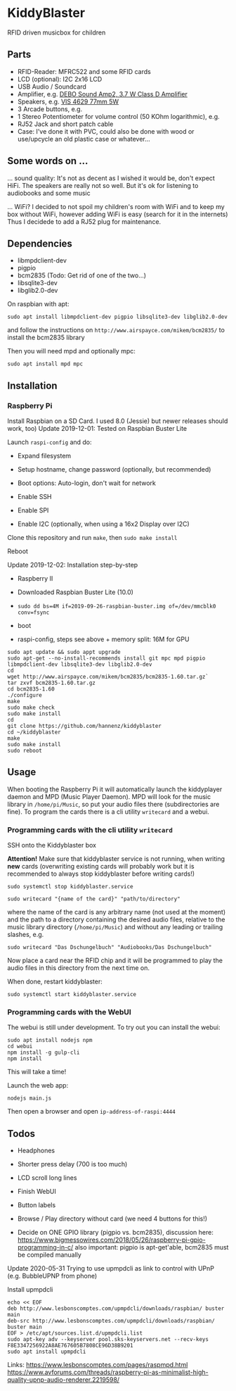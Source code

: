 # KiddyBlaster

RFID driven musicbox for children

## Parts

- RFID-Reader: MFRC522 and some RFID cards
- LCD (optional): I2C 2x16 LCD 
- USB Audio / Soundcard
- Amplifier, e.g. [DEBO Sound Amp2, 3.7 W Class D Amplifier](https://www.reichelt.de/entwicklerboards-audioverstaerker-stereo-3-7-w-klasse-d-max-debo-sound-amp2-p235507.html?)
- Speakers, e.g. [VIS 4629 77mm 5W](https://www.reichelt.de/lautsprecher-breitband-77-mm-5-w-vis-4629-p248312.html?)
- 3 Arcade buttons, e.g. [](https://www.reichelt.de/drucktaster-4a-250vac-1x-ein-21-16mm-sw-mar-5000-0104-p108204.html?)
- 1 Stereo Potentiometer for volume control (50 KOhm logarithmic), e.g. [](https://www.reichelt.de/drehpotentiometer-stereo-50-kohm-logarithmisch-6-mm-rk14k12b-log50k-p73862.html?)
- RJ52 Jack and short patch cable
- Case: I've done it with PVC, could also be done with wood or use/upcycle an old plastic case or whatever...




## Some words on ...

... sound quality: It's not as decent as I wished it would be, don't expect
HiFi. The speakers are really not so well. But it's ok for listening to
audiobooks and some music

... WiFi?  I decided to not spoil my children's room with WiFi and to keep my
box without WiFi, however adding WiFi is easy (search for it in the internets)
Thus I decidede to add a RJ52 plug for maintenance.


## Dependencies

- libmpdclient-dev
- pigpio
- bcm2835 (Todo: Get rid of one of the two...)
- libsqlite3-dev
- libglib2.0-dev

On raspbian with apt:

```
sudo apt install libmpdclient-dev pigpio libsqlite3-dev libglib2.0-dev
```

and follow the instructions on `http://www.airspayce.com/mikem/bcm2835/` to install the bcm2835 library

Then you will need mpd and optionally mpc:

```
sudo apt install mpd mpc
```

## Installation

### Raspberry Pi

Install Raspbian on a SD Card. I used 8.0 (Jessie) but newer releases should work, too)
Update 2019-12-01: Tested on Raspbian Buster Lite

Launch `raspi-config` and do:

- Expand filesystem

- Setup hostname, change password (optionally, but recommended)

- Boot options: Auto-login, don't wait for network

- Enable SSH

- Enable SPI

- Enable I2C (optionally, when using a 16x2 Display over I2C)


Clone this repository and run `make`, then `sudo make install`

Reboot


Update 2019-12-02: Installation step-by-step

- Raspberry II

- Downloaded Raspbian Buster Lite (10.0)

- `sudo dd bs=4M if=2019-09-26-raspbian-buster.img of=/dev/mmcblk0 conv=fsync`

- boot

- raspi-config, steps see above + memory split: 16M for GPU

```
sudo apt update && sudo appt upgrade
sudo apt-get --no-install-recommends install git mpc mpd pigpio libmpdclient-dev libsqlite3-dev libglib2.0-dev
cd
wget http://www.airspayce.com/mikem/bcm2835/bcm2835-1.60.tar.gz`
tar zxvf bcm2835-1.60.tar.gz
cd bcm2835-1.60
./configure
make
sudo make check
sudo make install
cd
git clone https://github.com/hannenz/kiddyblaster
cd ~/kiddyblaster
make
sudo make install
sudo reboot
```



## Usage

When booting the Raspberry Pi it will automatically launch the kiddyplayer daemon and MPD (Music Player Daemon).
MPD will look for the music library in `/home/pi/Music`, so put your audio files there (subdirectories are fine).
To program the cards there is a cli utility `writecard` and a webui.

### Programming cards with the cli utility `writecard`


SSH onto the Kiddyblaster box


__Attention!__ Make sure that kiddyblaster service is not running,
when writing __new__ cards (overwriting existing cards will probably
work but it is recommended to always stop kiddyblaster before writing
cards!)

```
sudo systemctl stop kiddyblaster.service
```

```
sudo writecard "{name of the card}" "path/to/directory"
```


where the name of the card is any arbitrary name (not used at the moment) and
the path to a directory containing the desired audio files, relative to the
music library directory (`/home/pi/Music`) and without any leading or trailing
slashes, e.g.

```
sudo writecard "Das Dschungelbuch" "Audiobooks/Das Dschungelbuch"
```

Now place a card near the RFID chip and it will be programmed to play the audio files in this directory from the next time on.

When done, restart kiddyblaster:

```
sudo systemctl start kiddyblaster.service
```


### Programming cards with the WebUI

The webui is still under development. To try out you can install the webui:

```
sudo apt install nodejs npm
cd webui
npm install -g gulp-cli
npm install
```
This will take a time!

Launch the web app:
```
nodejs main.js
```

Then open a browser and open `ip-address-of-raspi:4444` 


## Todos

- Headphones
- Shorter press delay (700 is too much)
- LCD scroll long lines
- Finish  WebUI
- Button labels
- Browse / Play directory without card (we need 4 buttons for this!)

- Decide on ONE GPIO library (pigpio vs. bcm2835), discussion here: https://www.bigmessowires.com/2018/05/26/raspberry-pi-gpio-programming-in-c/
    also important: pigpio is apt-get'able, bcm2835 must be compiled manually
	
Update 2020-05-31
Trying to use upmpdcli as link to control with UPnP (e.g. BubbleUPNP
from phone)

Install upmpdcli

```
echo << EOF
deb http://www.lesbonscomptes.com/upmpdcli/downloads/raspbian/ buster main
deb-src http://www.lesbonscomptes.com/upmpdcli/downloads/raspbian/ buster main
EOF > /etc/apt/sources.list.d/upmpdcli.list
sudo apt-key adv --keyserver pool.sks-keyservers.net --recv-keys F8E3347256922A8AE767605B7808CE96D38B9201
sudo apt install upmpdcli
```

Links:
https://www.lesbonscomptes.com/pages/raspmpd.html
https://www.avforums.com/threads/raspberry-pi-as-minimalist-high-quality-upnp-audio-renderer.2219598/

